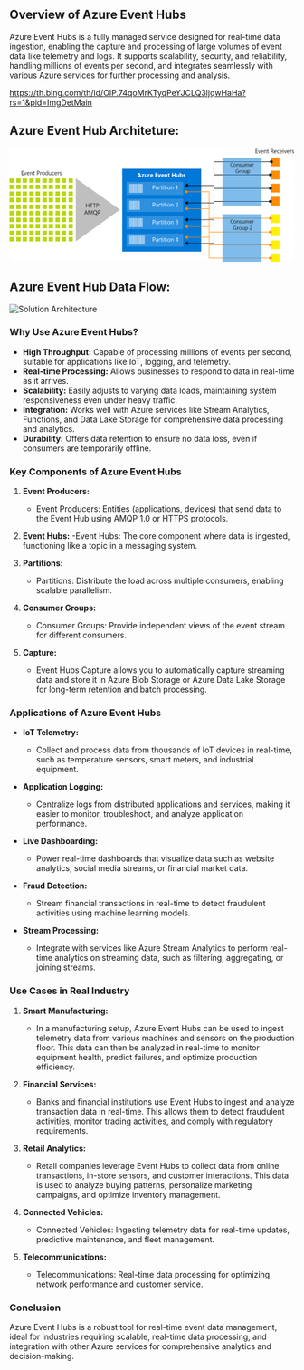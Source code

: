 ## Overview of Azure Event Hubs

Azure Event Hubs is a fully managed service designed for real-time data ingestion, enabling the capture and processing of large volumes of event data like telemetry and logs. It supports scalability, security, and reliability, handling millions of events per second, and integrates seamlessly with various Azure services for further processing and analysis.


https://th.bing.com/th/id/OIP.74qoMrKTyqPeYJCLQ3ljqwHaHa?rs=1&pid=ImgDetMain

## Azure Event Hub Architeture:

![Solution Architecture](Azure_event_hub/assets/event_hubs_architecture.png)

## Azure Event Hub Data Flow:

![Solution Architecture](Assests/event_hub_data_flow.png)

### Why Use Azure Event Hubs?

- **High Throughput:** Capable of processing millions of events per second, suitable for applications like IoT, logging, and telemetry.
- **Real-time Processing:** Allows businesses to respond to data in real-time as it arrives.
- **Scalability:** Easily adjusts to varying data loads, maintaining system responsiveness even under heavy traffic.
- **Integration:** Works well with Azure services like Stream Analytics, Functions, and Data Lake Storage for comprehensive data processing and analytics.
- **Durability:** Offers data retention to ensure no data loss, even if consumers are temporarily offline.

### Key Components of Azure Event Hubs

1. **Event Producers:**
   - Event Producers: Entities (applications, devices) that send data to the Event Hub using AMQP 1.0 or HTTPS protocols.

2. **Event Hubs:**
   -Event Hubs: The core component where data is ingested, functioning like a topic in a messaging system.

3. **Partitions:**
   - Partitions: Distribute the load across multiple consumers, enabling scalable parallelism.

4. **Consumer Groups:**
   - Consumer Groups: Provide independent views of the event stream for different consumers.

5. **Capture:**
   - Event Hubs Capture allows you to automatically capture streaming data and store it in Azure Blob Storage or Azure Data Lake Storage for long-term retention and batch processing.

### Applications of Azure Event Hubs

- **IoT Telemetry:**
  - Collect and process data from thousands of IoT devices in real-time, such as temperature sensors, smart meters, and industrial equipment.
  
- **Application Logging:**
  - Centralize logs from distributed applications and services, making it easier to monitor, troubleshoot, and analyze application performance.
  
- **Live Dashboarding:**
  - Power real-time dashboards that visualize data such as website analytics, social media streams, or financial market data.
  
- **Fraud Detection:**
  - Stream financial transactions in real-time to detect fraudulent activities using machine learning models.
  
- **Stream Processing:**
  - Integrate with services like Azure Stream Analytics to perform real-time analytics on streaming data, such as filtering, aggregating, or joining streams.

### Use Cases in Real Industry

1. **Smart Manufacturing:**
   - In a manufacturing setup, Azure Event Hubs can be used to ingest telemetry data from various machines and sensors on the production floor. This data can then be analyzed in real-time to monitor equipment health, predict failures, and optimize production efficiency.

2. **Financial Services:**
   - Banks and financial institutions use Event Hubs to ingest and analyze transaction data in real-time. This allows them to detect fraudulent activities, monitor trading activities, and comply with regulatory requirements.

3. **Retail Analytics:**
   - Retail companies leverage Event Hubs to collect data from online transactions, in-store sensors, and customer interactions. This data is used to analyze buying patterns, personalize marketing campaigns, and optimize inventory management.

4. **Connected Vehicles:**
   - Connected Vehicles: Ingesting telemetry data for real-time updates, predictive maintenance, and fleet management.

5. **Telecommunications:**
   - Telecommunications: Real-time data processing for optimizing network performance and customer service.

### Conclusion

Azure Event Hubs is a robust tool for real-time event data management, ideal for industries requiring scalable, real-time data processing, and integration with other Azure services for comprehensive analytics and decision-making.
